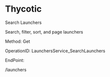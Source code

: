 #     Thycotic


Search Launchers

Search, filter, sort, and page launchers

Method: Get

OperationID: LaunchersService_SearchLaunchers

EndPoint:

/launchers
